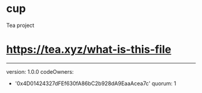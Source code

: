 # cup
Tea project
# https://tea.xyz/what-is-this-file
---
version: 1.0.0
codeOwners:
  - '0x4D01424327dFEf630fA86bC2b928dA9EaaAcea7c'
quorum: 1
